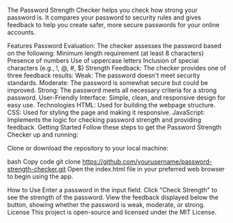 
The Password Strength Checker helps you check how strong your password is. It compares your password to security rules and gives feedback to help you create safer, more secure passwords for your online accounts.

Features
Password Evaluation: The checker assesses the password based on the following:
Minimum length requirement (at least 8 characters)
Presence of numbers
Use of uppercase letters
Inclusion of special characters (e.g., !, @, #, $)
Strength Feedback: The checker provides one of three feedback results:
Weak: The password doesn't meet security standards.
Moderate: The password is somewhat secure but could be improved.
Strong: The password meets all necessary criteria for a strong password.
User-Friendly Interface: Simple, clean, and responsive design for easy use.
Technologies
HTML: Used for building the webpage structure.
CSS: Used for styling the page and making it responsive.
JavaScript: Implements the logic for checking password strength and providing feedback.
Getting Started
Follow these steps to get the Password Strength Checker up and running:

Clone or download the repository to your local machine:

bash
Copy code
git clone https://github.com/yourusername/password-strength-checker.git
Open the index.html file in your preferred web browser to begin using the app.

How to Use
Enter a password in the input field.
Click "Check Strength" to see the strength of the password.
View the feedback displayed below the button, showing whether the password is weak, moderate, or strong.
License
This project is open-source and licensed under the MIT License.
